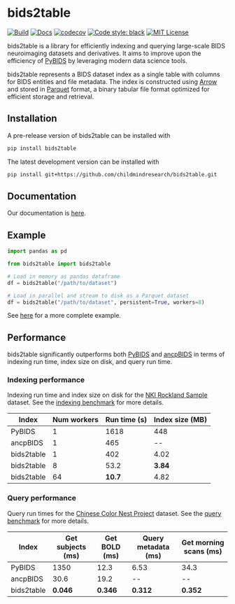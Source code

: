 # bids2table
[![Build](https://github.com/childmindresearch/bids2table/actions/workflows/ci.yaml/badge.svg?branch=main)](https://github.com/childmindresearch/bids2table/actions/workflows/ci.yaml?query=branch%3Amain)
[![Docs](https://github.com/childmindresearch/bids2table/actions/workflows/docs.yaml/badge.svg?branch=main)](https://childmindresearch.github.io/bids2table/bids2table)
[![codecov](https://codecov.io/gh/childmindresearch/bids2table/branch/main/graph/badge.svg?token=22HWWFWPW5)](https://codecov.io/gh/childmindresearch/bids2table)
[![Code style: black](https://img.shields.io/badge/code%20style-black-000000.svg)](https://github.com/psf/black)
[![MIT License](https://img.shields.io/badge/license-MIT-blue.svg)](LICENSE)

bids2table is a library for efficiently indexing and querying large-scale BIDS neuroimaging datasets and derivatives. It aims to improve upon the efficiency of [PyBIDS](https://github.com/bids-standard/pybids) by leveraging modern data science tools.

bids2table represents a BIDS dataset index as a single table with columns for BIDS entities and file metadata. The index is constructed using [Arrow](https://arrow.apache.org/) and stored in [Parquet](https://parquet.apache.org/) format, a binary tabular file format optimized for efficient storage and retrieval.

## Installation

A pre-release version of bids2table can be installed with

```sh
pip install bids2table
```

The latest development version can be installed with

```sh
pip install git+https://github.com/childmindresearch/bids2table.git
```

## Documentation

Our documentation is [here](https://childmindresearch.github.io/bids2table/).

## Example

```python
import pandas as pd

from bids2table import bids2table

# Load in memory as pandas dataframe
df = bids2table("/path/to/dataset")

# Load in parallel and stream to disk as a Parquet dataset
df = bids2table("/path/to/dataset", persistent=True, workers=8)
```

See [here](example/example.ipynb) for a more complete example.

## Performance

bids2table significantly outperforms both [PyBIDS](https://github.com/bids-standard/pybids) and [ancpBIDS](https://github.com/ANCPLabOldenburg/ancp-bids) in terms of indexing run time, index size on disk, and query run time.

### Indexing performance

Indexing run time and index size on disk for the [NKI Rockland Sample](https://fcon_1000.projects.nitrc.org/indi/pro/nki.html) dataset. See the [indexing benchmark](benchmark/indexing) for more details.

| Index | Num workers | Run time (s) | Index size (MB) |
| -- | -- | -- | -- |
| PyBIDS | 1 | 1618 | 448 |
| ancpBIDS | 1 | 465 | -- |
| bids2table | 1 | 402 | 4.02 |
| bids2table | 8 | 53.2 | **3.84** |
| bids2table | 64 | **10.7** | 4.82 |


### Query performance

Query run times for the [Chinese Color Nest Project](http://deepneuro.bnu.edu.cn/?p=163) dataset. See the [query benchmark](benchmark/query) for more details.

| Index | Get subjects (ms) | Get BOLD (ms) | Query metadata (ms) | Get morning scans (ms) |
| -- | -- | -- | -- | -- |
| PyBIDS | 1350 | 12.3 | 6.53 | 34.3 |
| ancpBIDS | 30.6 | 19.2 | -- | -- |
| bids2table | **0.046** | **0.346** | **0.312** | **0.352** |
